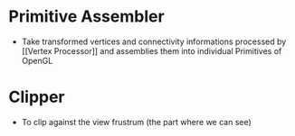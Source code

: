 # Primitive Assembler
- Take transformed vertices and connectivity informations processed by [[Vertex Processor]] and assemblies them into individual Primitives of OpenGL

# Clipper
- To clip against the view frustrum (the part where we can see)
